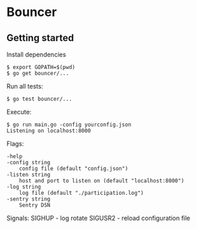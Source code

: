 # Bouncer

## Getting started

Install dependencies

    $ export GOPATH=$(pwd)
    $ go get bouncer/...

Run all tests:

    $ go test bouncer/...

Execute:

    $ go run main.go -config yourconfig.json
    Listening on localhost:8000

Flags:

    -help
    -config string
        config file (default "config.json")
    -listen string
        host and port to listen on (default "localhost:8000")
    -log string
        log file (default "./participation.log")
    -sentry string
        Sentry DSN

Signals:
    SIGHUP - log rotate
    SIGUSR2 - reload configuration file
